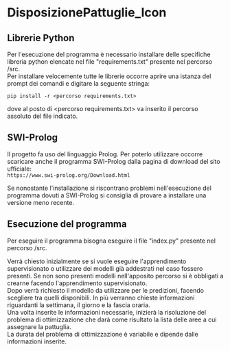 # DisposizionePattuglie_Icon

## Librerie Python

Per l'esecuzione del programma è necessario installare delle specifiche libreria python elencate nel file "requirements.txt" presente nel percorso /src.  
Per installare velocemente tutte le librerie occorre aprire una istanza del prompt dei comandi e digitare la seguente stringa:
```
pip install -r <percorso requirements.txt>
```
dove al posto di \<percorso requirements.txt> va inserito il percorso assoluto del file indicato.  

## SWI-Prolog

Il progetto fa uso del linguaggio Prolog. Per poterlo utilizzare occorre scaricare anche il programma SWI-Prolog dalla pagina di download del sito ufficiale:  
`https://www.swi-prolog.org/Download.html`  
  
Se nonostante l'installazione si riscontrano problemi nell'esecuzione del programma dovuti a SWI-Prolog si consiglia di provare a installare una versione meno recente.  

## Esecuzione del programma

Per eseguire il programma bisogna eseguire il file "index.py" presente nel percorso /src.  
  
Verrà chiesto inizialmente se si vuole eseguire l'apprendimento supervisionato o utilizzare dei modelli già addestrati nel caso fossero presenti. Se non sono presenti modelli nell'apposito percorso si è obbligati a crearne facendo l'apprendimento supervisionato.  
Dopo verrà richiesto il modello da utilizzare per le predizioni, facendo scegliere tra quelli disponibili. In più verranno chieste informazioni riguardanti la settimana, il giorno e la fascia oraria.  
Una volta inserite le informazioni necessarie, inizierà la risoluzione del problema di ottimizzazione che darà come risultato la lista delle aree a cui assegnare la pattuglia.  
La durata del problema di ottimizzazione è variabile e dipende dalle informazioni inserite.